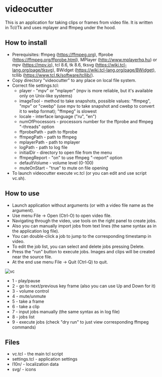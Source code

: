 # videocutter
This is an application for taking clips or frames from video file. It is written in Tcl/Tk and uses mplayer and ffmpeg under the hood.

## How to install
* Prerequisites: ffmpeg (https://ffmpeg.org), ffprobe (https://ffmpeg.org/ffprobe.html), MPlayer (http://www.mplayerhq.hu) or mpv (https://mpv.io), tcl 8.6, tk 8.6, tksvg (https://wiki.tcl-lang.org/page/tksvg), BWidget (https://wiki.tcl-lang.org/page/BWidget), tcllib (https://www.tcl.tk/software/tcllib/).
* Copy directory "videocutter" to any place on local file system.
* Correct file settings.tcl:
  * player - "mpv" or "mplayer" (mpv is more reliable, but it's available only on Unix-like systems)
  * imageTool - method to take snapshots, possible values: "ffmpeg", "mpv" or "cwebp" (use mpv to take snapshot and cwebp to convert it to webp format); "ffmpeg" is slowest
  * locale - interface language ("ru", "en")
  * numOfProcessors - processors number for the ffprobe and ffmpeg "-threads" option
  * ffprobePath - path to ffprobe
  * ffmpegPath - path to ffmpeg
  * mplayerPath - path to mplayer
  * logPath - path to log file
  * initialDir - directory to open file from the menu
  * ffmpegReport - "on" to use ffmpeg "-report" option
  * defaultVolume - volume level (0-100)
  * muteOnStart - "true" to mute on file opening
* To launch videocutter execute vc.tcl (or you can edit and use script vc.sh).

## How to use
* Launch application without arguments (or with a video file name as the argument).
* Use menu File -> Open (Ctrl-O) to open video file.
* Navigating through the video, use tools on the right panel to create jobs.
* Also you can manually import jobs from text lines (the same syntax as in the application log file).
* You can double-click a job to jump to the corresponding timestamp in video.
* To edit the job list, you can select and delete jobs pressing Delete.
* Press the "run" button to execute jobs. Images and clips will be created near the source file.
* At the end use menu File -> Quit (Ctrl-Q) to quit.

![vc](https://user-images.githubusercontent.com/764089/226156443-a2a9e73f-037d-43c0-a8af-b0a20a6fcc2f.png)
* 1 - play/pause
* 2 - go to next/previous key frame (also you can use Up and Down for it)
* 3 - volume control
* 4 - mute/unmute
* 5 - take a frame
* 6 - take a clip
* 7 - input jobs manually (the same syntax as in log file)
* 8 - jobs list
* 9 - execute jobs (check "dry run" to just view corresponding ffmpeg commands)

## Files
* vc.tcl - the main tcl script
* settings.tcl - application settings
* l10n/ - localization data
* svg/ - icons

